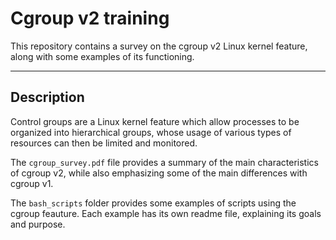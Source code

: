 # Cgroup v2 training

This repository contains a survey on the cgroup v2 Linux kernel feature, along with some examples of its functioning.

---

## Description

Control groups are a Linux kernel feature which allow processes to be organized into hierarchical groups, whose usage of various types of resources can then be limited and monitored.

The `cgroup_survey.pdf` file provides a summary of the main characteristics of cgroup v2, while also emphasizing some of the main differences with cgroup v1.

The `bash_scripts` folder provides some examples of scripts using the cgroup feauture. Each example has its own readme file, explaining its goals and purpose.